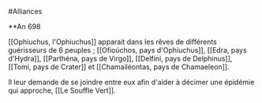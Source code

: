 #Alliances

**An 698

[[Ophiuchus, l'Ophiuchus]] apparait dans les rêves de différents guérisseurs de 6 peuples ; [[Ofioúchos, pays d'Ophiuchus]], [[Edra, pays d'Hydra]], [[Parthéna, pays de Virgo]], [[Delfíni, pays de Delphinus]], [[Tomí, pays de Crater]] et [[Chamailéontas, pays de Chamaeleon]].

Il leur demande de se joindre entre eux afin d'aider à décimer une épidémie qui approche, [[Le Souffle Vert]].